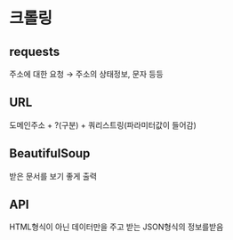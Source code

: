 # 크롤링

## requests

주소에 대한 요청 → 주소의 상태정보, 문자 등등

## URL

도메인주소 + ?(구분) + 쿼리스트링(파라미터값이 들어감)

## BeautifulSoup

받은 문서를 보기 좋게 출력

## API

HTML형식이 아닌 데이터만을 주고 받는 JSON형식의 정보를받음